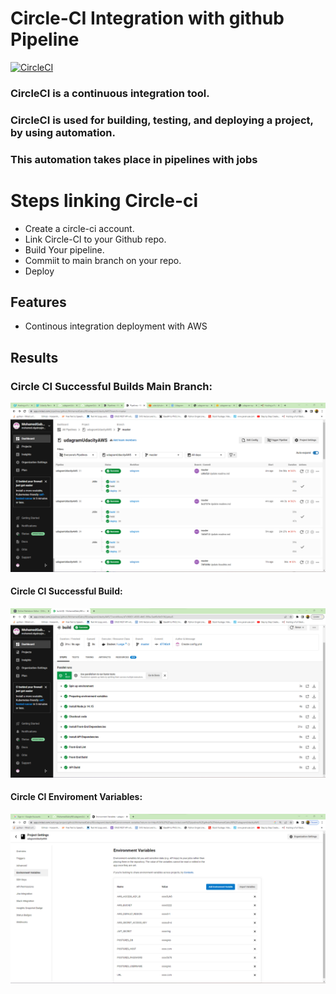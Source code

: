 # Circle-CI Integration with github Pipeline

[![CircleCI](https://circleci.com/gh/MohamedGabry98/udagramUdacityAWS.svg?style=shield&circle-token=40c1deeb49d901db1bce92538c9185ddfe842e4f)](https://circleci.com/gh/MohamedGabry98/udagramUdacityAWS)
### CircleCI is a continuous integration tool.
### CircleCI is used for building, testing, and deploying a project, by using automation.
### This automation takes place in pipelines with jobs
# Steps linking Circle-ci
- Create a circle-ci account.
- Link Circle-CI to your Github repo.
- Build Your pipeline.
- Commiit to main branch on your repo.
- Deploy

## Features

- Continous integration deployment with AWS

## Results
### Circle CI Successful Builds Main Branch:
![alt text](https://github.com/MohamedGabry98/udagramUdacityAWS/blob/master/documentation/CircleCI%20Main%20Branch.png?raw=true)
#### Circle CI Successful Build:
![alt text](https://github.com/MohamedGabry98/udagramUdacityAWS/blob/master/documentation/CCI.png?raw=true)
#### Circle CI Enviroment Variables:
![alt text](https://github.com/MohamedGabry98/udagramUdacityAWS/blob/master/documentation/Circle%20Ci%20Enviroment.png?raw=true)
